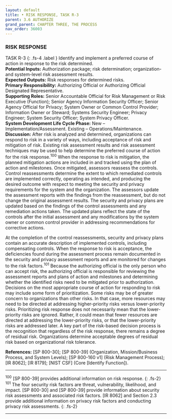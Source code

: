 ```yaml
---
layout: default
title: • RISK RESPONSE, TASK R-3 
parent: 3.6 AUTHORIZE 
grand_parent: CHAPTER THREE, THE PROCESS
nav_order: 36003
---
```


### RISK RESPONSE 
TASK R-3
{: .fs-4 .label }
Identify and implement a preferred course of action in response to the risk determined.  
**Potential Inputs:** Authorization package; risk determination; organization- and system-level risk
assessment results.  
**Expected Outputs:** Risk responses for determined risks.  
**Primary Responsibility:** Authorizing Official or Authorizing Official Designated Representative.  
**Supporting Roles:** Senior Accountable Official for Risk Management or Risk Executive (Function); Senior Agency Information Security Officer; Senior Agency Official for Privacy; System Owner or Common Control Provider; Information Owner or Steward; Systems Security Engineer; Privacy Engineer; System Security Officer; System Privacy Officer.  
**System Development Life Cycle Phase:** New – Implementation/Assessment. Existing – Operations/Maintenance.  
**Discussion:** After risk is analyzed and determined, organizations can respond to risk in a variety of ways, including acceptance of risk and mitigation of risk. Existing risk assessment results and risk assessment techniques may be used to help determine the preferred course of action for the risk response.<sup>100</sup> When the response to risk is mitigation, the planned mitigation actions are included in and tracked using the plan of action and milestones. Once mitigated, assessors reassess the controls. Control reassessments determine the extent to which remediated controls are implemented correctly, operating as intended, and producing the desired outcome with respect to meeting the security and privacy requirements for the system and the organization. The assessors update the assessment reports with the findings from the reassessment, but do not change the original assessment results. The security and privacy plans are updated based on the findings of the control assessments and any remediation actions taken. The updated plans reflect the state of the controls after the initial assessment and any modifications by the system owner or common control provider in addressing recommendations for corrective actions. 

At the completion of the control reassessments, security and privacy plans contain an accurate description of implemented controls, including compensating controls. When the response to risk is acceptance, the deficiencies found during the assessment process remain documented in the security and privacy assessment reports and are monitored for changes to the risk factors.<sup>101</sup> Because the authorizing official is the only person who can accept risk, the authorizing official is responsible for reviewing the assessment reports and plans of action and milestones and determining whether the identified risks need to be mitigated prior to authorization. Decisions on the most appropriate course of action for responding to risk may include some form of prioritization. Some risks may be of greater concern to organizations than other risks. In that case, more resources may need to be directed at addressing higher-priority risks versus lower-priority risks. Prioritizing risk response does not necessarily mean that the lower-priority risks are ignored. Rather, it could mean that fewer resources are directed at addressing the lower-priority risks, or that the lower-priority risks are addressed later. A key part of the risk-based decision process is the recognition that regardless of the risk response, there remains a degree of residual risk. Organizations determine acceptable degrees of residual risk based on organizational risk tolerance.  

**References:** [SP 800-30]; [SP 800-39] (Organization, Mission/Business Process, and System Levels); [SP 800-160 v1] (Risk Management Process); [IR 8062]; [IR 8179]; [NIST CSF] (Core [Identify Function]). 

***

<sup>100</sup> [SP 800-39] provides additional information on risk response.
{: .fs-2}
<sup>101</sup> The four security risk factors are threat, vulnerability, likelihood, and impact. [SP 800-30] and [SP 800-39] provide information about security risk assessments and associated risk factors. [IR 8062] and Section 2.3 provide additional information on privacy risk factors and conducting privacy risk assessments.
{: .fs-2} 
***

